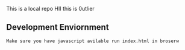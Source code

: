  This is a local repo
  HII this is 0utlier 
 
## Development Enviornment      
    Make sure you have javascript avilable run index.html in broserw




























